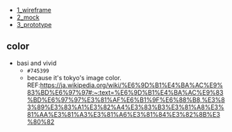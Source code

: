 - [1_wireframe](./1_wireframe)
- [2_mock](./2_mock)
- [3_prototype](./3_prototype/index.html)

## color

- basi and vivid
  - `#745399`
  - because it's tokyo's image color. REF:https://ja.wikipedia.org/wiki/%E6%9D%B1%E4%BA%AC%E9%83%BD%E6%97%97#:~:text=%E6%9D%B1%E4%BA%AC%E9%83%BD%E6%97%97%E3%81%AF%E6%B1%9F%E6%88%B8,%E3%83%89%E3%83%A1%E3%82%A4%E3%83%B3%E3%81%A8%E3%81%AA%E3%81%A3%E3%81%A6%E3%81%84%E3%82%8B%E3%80%82

